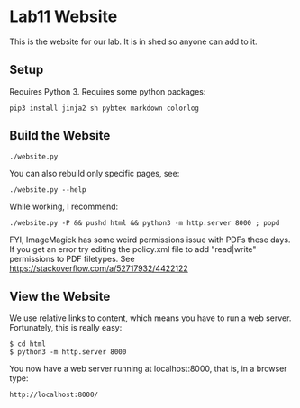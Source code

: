 Lab11 Website
=============

This is the website for our lab. It is in shed so anyone can add to it.

Setup
-----

Requires Python 3.
Requires some python packages:

    pip3 install jinja2 sh pybtex markdown colorlog

Build the Website
-----------------

    ./website.py

You can also rebuild only specific pages, see:

    ./website.py --help

While working, I recommend:

    ./website.py -P && pushd html && python3 -m http.server 8000 ; popd

FYI, ImageMagick has some weird permissions issue with PDFs these days. If you
get an error try editing the policy.xml file to add "read|write" permissions to
PDF filetypes. See https://stackoverflow.com/a/52717932/4422122

View the Website
----------------

We use relative links to content, which means you have to run a web server.
Fortunately, this is really easy:

    $ cd html
    $ python3 -m http.server 8000

You now have a web server running at localhost:8000, that is, in a browser type:

    http://localhost:8000/

